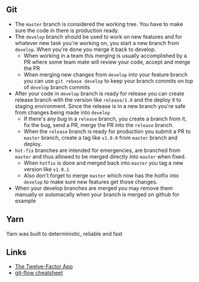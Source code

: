 ## Git

* The `master` branch is considered the working tree. You have to make sure the code in there is production ready.
* The `develop` branch should be used to work on new features and for whatever new task you're working on, you start a new branch from `develop`. When you're done you merge it back to develop.
    * When working in a team this merging is usually accomplished by a PR where some team mate will review your code, accept and merge the PR
    * When merging new changes from `develop` into your feature branch you can use `git rebase develop` to keep your branch commits on top of `develop` branch commits
* After your code in `develop` branch is ready for release you can create release branch with the version like `release/1.0` and the deploy it to staging environment. Since the release is in a new branch you're safe from changes being made into `develop`
    * If there's any bug in a `release` branch, you create a branch from it, fix the bug, send a PR, merge the PR into the `release` branch.
    * When the `release` branch is ready for production you submit a PR to `master` branch, create a tag like `v1.0.0` from `master` branch and deploy.
* `hot-fix` branches are intended for emergencies, are branched from `master` and thus allowed to be merged directly into `master` when fixed.
    * When `hotfix` is done and merged back into `master` you tag a new version like `v1.0.1`
    * Also don't forget to merge `master` which now has the hotfix into `develop` to make sure new features get those changes. 
* When your develop branches are merged you may remove them manually or automacally when your branch is merged on github for example

## Yarn

Yarn was built to deterministic, reliable and fast

## Links

* [The Twelve-Factor App](https://12factor.net/)
* [git-flow cheatsheet](https://danielkummer.github.io/git-flow-cheatsheet/)
 